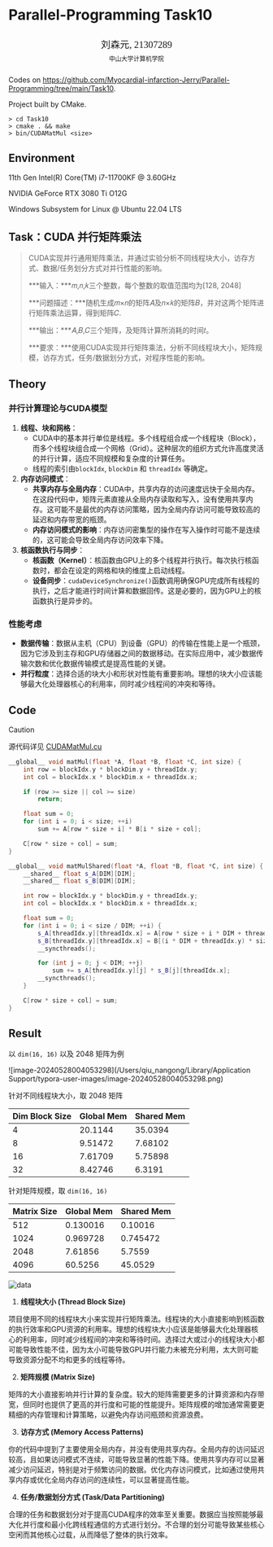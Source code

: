 # Parallel-Programming Task10

<center><div style='height:2mm;'></div><div style="font-family:华文楷体;font-size:14pt;">刘森元, 21307289</div></center>
<center><span style="font-family:华文楷体;font-size:9pt;line-height:9mm">中山大学计算机学院</span>
</center>

Codes on https://github.com/Myocardial-infarction-Jerry/Parallel-Programming/tree/main/Task10.

Project built by CMake.

```shell
> cd Task10
> cmake . && make
> bin/CUDAMatMul <size>
```

## Environment

11th Gen Intel(R) Core(TM) i7-11700KF @ 3.60GHz

NVIDIA GeForce RTX 3080 Ti O12G

Windows Subsystem for Linux @ Ubuntu 22.04 LTS

## Task：CUDA 并行矩阵乘法

> CUDA实现并行通用矩阵乘法，并通过实验分析不同线程块大小，访存方式、数据/任务划分方式对并行性能的影响。
>
> ***输入：***𝑚,𝑛,𝑘三个整数，每个整数的取值范围均为[128, 2048]
>
> ***问题描述：***随机生成𝑚×𝑛的矩阵𝐴及𝑛×𝑘的矩阵𝐵，并对这两个矩阵进行矩阵乘法运算，得到矩阵𝐶.
>
> ***输出：***𝐴,𝐵,𝐶三个矩阵，及矩阵计算所消耗的时间𝑡。
>
> ***要求：***使用CUDA实现并行矩阵乘法，分析不同线程块大小，矩阵规模，访存方式，任务/数据划分方式，对程序性能的影响。

## Theory

### 并行计算理论与CUDA模型

1. **线程、块和网格**：
   - CUDA中的基本并行单位是线程。多个线程组合成一个线程块（Block），而多个线程块组合成一个网格（Grid）。这种层次的组织方式允许高度灵活的并行计算，适应不同规模和复杂度的计算任务。
   - 线程的索引由`blockIdx`, `blockDim` 和 `threadIdx` 等确定。
2. **内存访问模式**：
   - **共享内存与全局内存**：CUDA中，共享内存的访问速度远快于全局内存。在这段代码中，矩阵元素直接从全局内存读取和写入，没有使用共享内存。这可能不是最优的内存访问策略，因为全局内存访问可能导致较高的延迟和内存带宽的瓶颈。
   - **内存访问模式的影响**：内存访问密集型的操作在写入操作时可能不是连续的，这可能会导致全局内存访问效率下降。
3. **核函数执行与同步**：
   - **核函数（Kernel）**：核函数由GPU上的多个线程并行执行。每次执行核函数时，都会在设定的网格和块的维度上启动线程。
   - **设备同步**：`cudaDeviceSynchronize()`函数调用确保GPU完成所有线程的执行，之后才能进行时间计算和数据回传。这是必要的，因为GPU上的核函数执行是异步的。

### 性能考虑
- **数据传输**：数据从主机（CPU）到设备（GPU）的传输在性能上是一个瓶颈，因为它涉及到主存和GPU存储器之间的数据移动。在实际应用中，减少数据传输次数和优化数据传输模式是提高性能的关键。
- **并行粒度**：选择合适的块大小和形状对性能有重要影响。理想的块大小应该能够最大化处理器核心的利用率，同时减少线程间的冲突和等待。

## Code

> [!CAUTION]
>
> 源代码详见 [CUDAMatMul.cu](https://github.com/Myocardial-infarction-Jerry/Parallel-Programming/blob/main/Task10/src/CUDAMatMul.cu)

```cpp
__global__ void matMul(float *A, float *B, float *C, int size) {
    int row = blockIdx.y * blockDim.y + threadIdx.y;
    int col = blockIdx.x * blockDim.x + threadIdx.x;

    if (row >= size || col >= size)
        return;

    float sum = 0;
    for (int i = 0; i < size; ++i)
        sum += A[row * size + i] * B[i * size + col];

    C[row * size + col] = sum;
}

__global__ void matMulShared(float *A, float *B, float *C, int size) {
    __shared__ float s_A[DIM][DIM];
    __shared__ float s_B[DIM][DIM];

    int row = blockIdx.y * blockDim.y + threadIdx.y;
    int col = blockIdx.x * blockDim.x + threadIdx.x;

    float sum = 0;
    for (int i = 0; i < size / DIM; ++i) {
        s_A[threadIdx.y][threadIdx.x] = A[row * size + i * DIM + threadIdx.x];
        s_B[threadIdx.y][threadIdx.x] = B[(i * DIM + threadIdx.y) * size + col];
        __syncthreads();

        for (int j = 0; j < DIM; ++j)
            sum += s_A[threadIdx.y][j] * s_B[j][threadIdx.x];
        __syncthreads();
    }

    C[row * size + col] = sum;
}
```

## Result

以 `dim(16, 16)` 以及 2048 矩阵为例

![image-20240528004053298](/Users/qiu_nangong/Library/Application Support/typora-user-images/image-20240528004053298.png)

针对不同线程块大小，取 2048 矩阵

| Dim Block Size | Global Mem | Shared Mem |
| -------------- | ---------- | ---------- |
| 4              | 20.1144    | 35.0394    |
| 8              | 9.51472    | 7.68102    |
| 16             | 7.61709    | 5.75898    |
| 32             | 8.42746    | 6.3191     |

针对矩阵规模，取 `dim(16, 16)`

| Matrix Size | Global Mem | Shared Mem |
| ----------- | ---------- | ---------- |
| 512         | 0.130016   | 0.10016    |
| 1024        | 0.969728   | 0.745472   |
| 2048        | 7.61856    | 5.7559     |
| 4096        | 60.5256    | 45.0529    |

![data](/Users/qiu_nangong/Documents/GitHub/Parallel-Programming/Task10/res/data.jpg)

1. **线程块大小 (Thread Block Size)**

项目使用不同的线程块大小来实现并行矩阵乘法。线程块的大小直接影响到核函数的执行效率和GPU资源的利用率。理想的线程块大小应该是能够最大化处理器核心的利用率，同时减少线程间的冲突和等待时间。选择过大或过小的线程块大小都可能导致性能不佳，因为太小可能导致GPU并行能力未被充分利用，太大则可能导致资源分配不均和更多的线程等待。

2. **矩阵规模 (Matrix Size)**

矩阵的大小直接影响并行计算的复杂度。较大的矩阵需要更多的计算资源和内存带宽，但同时也提供了更高的并行度和可能的性能提升。矩阵规模的增加通常需要更精细的内存管理和计算策略，以避免内存访问瓶颈和资源浪费。

3. **访存方式 (Memory Access Patterns)**

你的代码中提到了主要使用全局内存，并没有使用共享内存。全局内存的访问延迟较高，且如果访问模式不连续，可能导致显著的性能下降。使用共享内存可以显著减少访问延迟，特别是对于频繁访问的数据。优化内存访问模式，比如通过使用共享内存或优化全局内存访问的连续性，可以显著提高性能。

4. **任务/数据划分方式 (Task/Data Partitioning)**

合理的任务和数据划分对于提高CUDA程序的效率至关重要。数据应当按照能够最大化并行度和最小化跨线程通信的方式进行划分。不合理的划分可能导致某些核心空闲而其他核心过载，从而降低了整体的执行效率。
